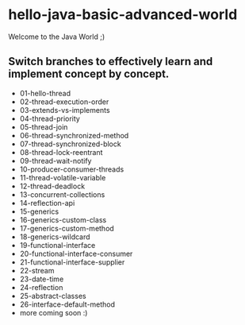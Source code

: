 # hello-java-basic-advanced-world
Welcome to the Java World ;)

## Switch branches to effectively learn and implement concept by concept.
- 01-hello-thread
- 02-thread-execution-order
- 03-extends-vs-implements
- 04-thread-priority
- 05-thread-join
- 06-thread-synchronized-method
- 07-thread-synchronized-block
- 08-thread-lock-reentrant
- 09-thread-wait-notify
- 10-producer-consumer-threads
- 11-thread-volatile-variable
- 12-thread-deadlock
- 13-concurrent-collections
- 14-reflection-api
- 15-generics
- 16-generics-custom-class
- 17-generics-custom-method
- 18-generics-wildcard
- 19-functional-interface
- 20-functional-interface-consumer
- 21-functional-interface-supplier
- 22-stream
- 23-date-time
- 24-reflection
- 25-abstract-classes
- 26-interface-default-method
- more coming soon :)
